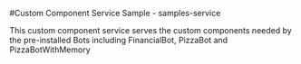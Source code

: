 #Custom Component Service Sample - samples-service

This custom component service serves the custom components needed by the pre-installed Bots including FinancialBot, PizzaBot and PizzaBotWithMemory

